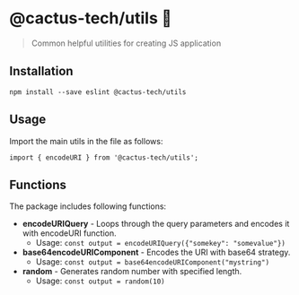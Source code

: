 # @cactus-tech/utils :cactus:

> Common helpful utilities for creating JS application

## Installation

```
npm install --save eslint @cactus-tech/utils
```

## Usage

Import the main utils in the file as follows:

```
import { encodeURI } from '@cactus-tech/utils';
```

## Functions

The package includes following functions:

* **encodeURIQuery** - Loops through the query parameters and encodes it with encodeURI function.
    * Usage: `const output = encodeURIQuery({"somekey": "somevalue"})`
* **base64encodeURIComponent** - Encodes the URI with base64 strategy.
    * Usage: `const output = base64encodeURIComponent("mystring")`
* **random** - Generates random number with specified length.
    * Usage: `const output = random(10)`